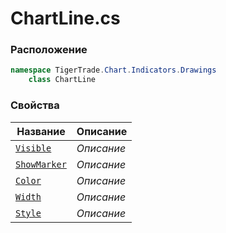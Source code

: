 
# ChartLine.cs
### Расположение
```csharp
namespace TigerTrade.Chart.Indicators.Drawings  
    class ChartLine
```

### Свойства
| Название | Описание |
| --- | --- |
| [`Visible`](./Свойства/Visible.md) | *Описание* |
| [`ShowMarker`](./Свойства/ShowMarker.md) | *Описание* |
| [`Color`](./Свойства/Color.md) | *Описание* |
| [`Width`](./Свойства/Width.md) | *Описание* |
| [`Style`](./Свойства/Style.md) | *Описание* |
